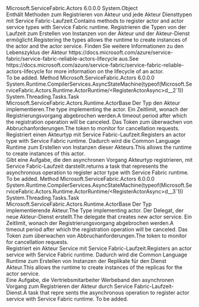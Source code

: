 <Type Name="ActorRuntime" FullName="Microsoft.ServiceFabric.Actors.Runtime.ActorRuntime">
  <TypeSignature Language="C#" Value="public static class ActorRuntime" />
  <TypeSignature Language="ILAsm" Value=".class public auto ansi abstract sealed ActorRuntime extends System.Object" />
  <TypeSignature Language="DocId" Value="T:Microsoft.ServiceFabric.Actors.Runtime.ActorRuntime" />
  <TypeSignature Language="VB.NET" Value="Public Class ActorRuntime" />
  <TypeSignature Language="F#" Value="type ActorRuntime = class" />
  <AssemblyInfo>
    <AssemblyName>Microsoft.ServiceFabric.Actors</AssemblyName>
    <AssemblyVersion>6.0.0.0</AssemblyVersion>
  </AssemblyInfo>
  <Base>
    <BaseTypeName>System.Object</BaseTypeName>
  </Base>
  <Interfaces />
  <Docs>
    <summary>
            <span data-ttu-id="3e99b-101">Enthält Methoden zum Registrieren von Akteur und jede Akteur Diensttypen mit Service Fabric-Laufzeit.</span><span class="sxs-lookup"><span data-stu-id="3e99b-101">Contains methods to register actor and actor service types with Service Fabric runtime.</span></span> <span data-ttu-id="3e99b-102">Registrieren die Typen von der Laufzeit zum Erstellen von Instanzen von der Akteur und der Akteur-Dienst ermöglicht.</span><span class="sxs-lookup"><span data-stu-id="3e99b-102">Registering the types allows the runtime to create instances of the actor and the actor service.</span></span> <span data-ttu-id="3e99b-103">Finden Sie weitere Informationen zu den Lebenszyklus der Akteur https://docs.microsoft.com/azure/service-fabric/service-fabric-reliable-actors-lifecycle aus.</span><span class="sxs-lookup"><span data-stu-id="3e99b-103">See https://docs.microsoft.com/azure/service-fabric/service-fabric-reliable-actors-lifecycle for more information on the lifecycle of an actor.</span></span>
            </summary>
    <remarks>To be added.</remarks>
  </Docs>
  <Members>
    <Member MemberName="RegisterActorAsync&lt;TActor&gt;">
      <MemberSignature Language="C#" Value="public static System.Threading.Tasks.Task RegisterActorAsync&lt;TActor&gt; (TimeSpan timeout = null, System.Threading.CancellationToken cancellationToken = null) where TActor : Microsoft.ServiceFabric.Actors.Runtime.ActorBase;" />
      <MemberSignature Language="ILAsm" Value=".method public static hidebysig class System.Threading.Tasks.Task RegisterActorAsync&lt;(class Microsoft.ServiceFabric.Actors.Runtime.ActorBase) TActor&gt;(valuetype System.TimeSpan timeout, valuetype System.Threading.CancellationToken cancellationToken) cil managed" />
      <MemberSignature Language="DocId" Value="M:Microsoft.ServiceFabric.Actors.Runtime.ActorRuntime.RegisterActorAsync``1(System.TimeSpan,System.Threading.CancellationToken)" />
      <MemberSignature Language="F#" Value="static member RegisterActorAsync : TimeSpan * System.Threading.CancellationToken -&gt; System.Threading.Tasks.Task (requires 'Actor :&gt; Microsoft.ServiceFabric.Actors.Runtime.ActorBase)" Usage="Microsoft.ServiceFabric.Actors.Runtime.ActorRuntime.RegisterActorAsync (timeout, cancellationToken)" />
      <MemberType>Method</MemberType>
      <AssemblyInfo>
        <AssemblyName>Microsoft.ServiceFabric.Actors</AssemblyName>
        <AssemblyVersion>6.0.0.0</AssemblyVersion>
      </AssemblyInfo>
      <Attributes>
        <Attribute>
          <AttributeName>System.Runtime.CompilerServices.AsyncStateMachine(typeof(Microsoft.ServiceFabric.Actors.Runtime.ActorRuntime/&lt;RegisterActorAsync&gt;d__2`1))</AttributeName>
        </Attribute>
      </Attributes>
      <ReturnValue>
        <ReturnType>System.Threading.Tasks.Task</ReturnType>
      </ReturnValue>
      <TypeParameters>
        <TypeParameter Name="TActor">
          <Constraints>
            <BaseTypeName>Microsoft.ServiceFabric.Actors.Runtime.ActorBase</BaseTypeName>
          </Constraints>
        </TypeParameter>
      </TypeParameters>
      <Parameters>
        <Parameter Name="timeout" Type="System.TimeSpan" />
        <Parameter Name="cancellationToken" Type="System.Threading.CancellationToken" />
      </Parameters>
      <Docs>
        <typeparam name="TActor"><span data-ttu-id="3e99b-104">Der Typ den Akteur implementieren.</span><span class="sxs-lookup"><span data-stu-id="3e99b-104">The type implementing the actor.</span></span></typeparam>
        <param name="timeout"><span data-ttu-id="3e99b-105">Ein Zeitlimit, wonach der Registrierungsvorgang abgebrochen werden.</span><span class="sxs-lookup"><span data-stu-id="3e99b-105">A timeout period after which the registration operation will be canceled.</span></span></param>
        <param name="cancellationToken"><span data-ttu-id="3e99b-106">Das Token zum überwachen von Abbruchanforderungen.</span><span class="sxs-lookup"><span data-stu-id="3e99b-106">The token to monitor for cancellation requests.</span></span></param>
        <summary>
            <span data-ttu-id="3e99b-107">Registriert einen Akteurtyp mit Service Fabric-Laufzeit.</span><span class="sxs-lookup"><span data-stu-id="3e99b-107">Registers an actor type with Service Fabric runtime.</span></span> <span data-ttu-id="3e99b-108">Dadurch wird die Common Language Runtime zum Erstellen von Instanzen dieser Akteurs.</span><span class="sxs-lookup"><span data-stu-id="3e99b-108">This allows the runtime to create instances of this actor.</span></span>
            </summary>
        <returns><span data-ttu-id="3e99b-109">Gibt eine Aufgabe, die den asynchronen Vorgang Akteurtyp registrieren, mit Service Fabric-Laufzeit darstellt.</span><span class="sxs-lookup"><span data-stu-id="3e99b-109">returns a task that represents the asynchronous operation to register actor type with Service Fabric runtime.</span></span></returns>
        <remarks>To be added.</remarks>
      </Docs>
    </Member>
    <Member MemberName="RegisterActorAsync&lt;TActor&gt;">
      <MemberSignature Language="C#" Value="public static System.Threading.Tasks.Task RegisterActorAsync&lt;TActor&gt; (Func&lt;System.Fabric.StatefulServiceContext,Microsoft.ServiceFabric.Actors.Runtime.ActorTypeInformation,Microsoft.ServiceFabric.Actors.Runtime.ActorService&gt; actorServiceFactory, TimeSpan timeout = null, System.Threading.CancellationToken cancellationToken = null) where TActor : Microsoft.ServiceFabric.Actors.Runtime.ActorBase;" />
      <MemberSignature Language="ILAsm" Value=".method public static hidebysig class System.Threading.Tasks.Task RegisterActorAsync&lt;(class Microsoft.ServiceFabric.Actors.Runtime.ActorBase) TActor&gt;(class System.Func`3&lt;class System.Fabric.StatefulServiceContext, class Microsoft.ServiceFabric.Actors.Runtime.ActorTypeInformation, class Microsoft.ServiceFabric.Actors.Runtime.ActorService&gt; actorServiceFactory, valuetype System.TimeSpan timeout, valuetype System.Threading.CancellationToken cancellationToken) cil managed" />
      <MemberSignature Language="DocId" Value="M:Microsoft.ServiceFabric.Actors.Runtime.ActorRuntime.RegisterActorAsync``1(System.Func{System.Fabric.StatefulServiceContext,Microsoft.ServiceFabric.Actors.Runtime.ActorTypeInformation,Microsoft.ServiceFabric.Actors.Runtime.ActorService},System.TimeSpan,System.Threading.CancellationToken)" />
      <MemberSignature Language="F#" Value="static member RegisterActorAsync : Func&lt;System.Fabric.StatefulServiceContext, Microsoft.ServiceFabric.Actors.Runtime.ActorTypeInformation, Microsoft.ServiceFabric.Actors.Runtime.ActorService&gt; * TimeSpan * System.Threading.CancellationToken -&gt; System.Threading.Tasks.Task (requires 'Actor :&gt; Microsoft.ServiceFabric.Actors.Runtime.ActorBase)" Usage="Microsoft.ServiceFabric.Actors.Runtime.ActorRuntime.RegisterActorAsync (actorServiceFactory, timeout, cancellationToken)" />
      <MemberType>Method</MemberType>
      <AssemblyInfo>
        <AssemblyName>Microsoft.ServiceFabric.Actors</AssemblyName>
        <AssemblyVersion>6.0.0.0</AssemblyVersion>
      </AssemblyInfo>
      <Attributes>
        <Attribute>
          <AttributeName>System.Runtime.CompilerServices.AsyncStateMachine(typeof(Microsoft.ServiceFabric.Actors.Runtime.ActorRuntime/&lt;RegisterActorAsync&gt;d__3`1))</AttributeName>
        </Attribute>
      </Attributes>
      <ReturnValue>
        <ReturnType>System.Threading.Tasks.Task</ReturnType>
      </ReturnValue>
      <TypeParameters>
        <TypeParameter Name="TActor">
          <Constraints>
            <BaseTypeName>Microsoft.ServiceFabric.Actors.Runtime.ActorBase</BaseTypeName>
          </Constraints>
        </TypeParameter>
      </TypeParameters>
      <Parameters>
        <Parameter Name="actorServiceFactory" Type="System.Func&lt;System.Fabric.StatefulServiceContext,Microsoft.ServiceFabric.Actors.Runtime.ActorTypeInformation,Microsoft.ServiceFabric.Actors.Runtime.ActorService&gt;" />
        <Parameter Name="timeout" Type="System.TimeSpan" />
        <Parameter Name="cancellationToken" Type="System.Threading.CancellationToken" />
      </Parameters>
      <Docs>
        <typeparam name="TActor"><span data-ttu-id="3e99b-110">Der Typ implementierende Akteur.</span><span class="sxs-lookup"><span data-stu-id="3e99b-110">The Type implementing actor.</span></span></typeparam>
        <param name="actorServiceFactory"><span data-ttu-id="3e99b-111">Der Delegat, der neue Akteur-Dienst erstellt.</span><span class="sxs-lookup"><span data-stu-id="3e99b-111">The delegate that creates new actor service.</span></span></param>
        <param name="timeout"><span data-ttu-id="3e99b-112">Ein Zeitlimit, wonach der Registrierungsvorgang abgebrochen werden.</span><span class="sxs-lookup"><span data-stu-id="3e99b-112">A timeout period after which the registration operation will be canceled.</span></span></param>
        <param name="cancellationToken"><span data-ttu-id="3e99b-113">Das Token zum überwachen von Abbruchanforderungen.</span><span class="sxs-lookup"><span data-stu-id="3e99b-113">The token to monitor for cancellation requests.</span></span></param>
        <summary>
            <span data-ttu-id="3e99b-114">Registriert ein Akteur Service mit Service Fabric-Laufzeit.</span><span class="sxs-lookup"><span data-stu-id="3e99b-114">Registers an actor service with Service Fabric runtime.</span></span> <span data-ttu-id="3e99b-115">Dadurch wird die Common Language Runtime zum Erstellen von Instanzen der Replikate für den Dienst Akteur.</span><span class="sxs-lookup"><span data-stu-id="3e99b-115">This allows the runtime to create instances of the replicas for the actor service.</span></span>
            </summary>
        <returns><span data-ttu-id="3e99b-116">Eine Aufgabe, die Vertriebsmitarbeiter Werbeband den asynchronen Vorgang zum Registrieren der Akteur durch Service Fabric-Laufzeit-Dienst.</span><span class="sxs-lookup"><span data-stu-id="3e99b-116">A task that repre sents the asynchronous operation to register actor service with Service Fabric runtime.</span></span></returns>
        <remarks>To be added.</remarks>
      </Docs>
    </Member>
  </Members>
</Type>
